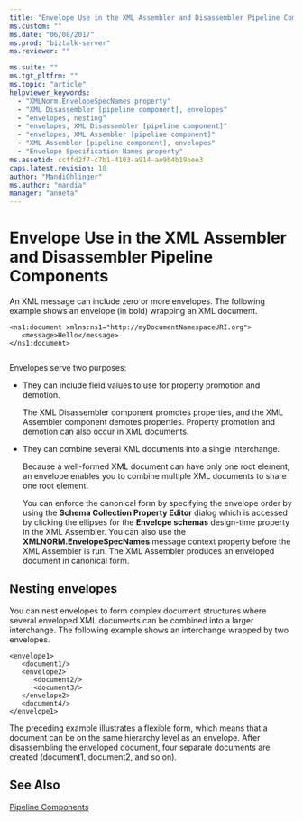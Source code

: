 ```yaml
---
title: "Envelope Use in the XML Assembler and Disassembler Pipeline Components | Microsoft Docs"
ms.custom: ""
ms.date: "06/08/2017"
ms.prod: "biztalk-server"
ms.reviewer: ""

ms.suite: ""
ms.tgt_pltfrm: ""
ms.topic: "article"
helpviewer_keywords: 
  - "XMLNorm.EnvelopeSpecNames property"
  - "XML Disassembler [pipeline component], envelopes"
  - "envelopes, nesting"
  - "envelopes, XML Disassembler [pipeline component]"
  - "envelopes, XML Assembler [pipeline component]"
  - "XML Assembler [pipeline component], envelopes"
  - "Envelope Specification Names property"
ms.assetid: ccffd2f7-c7b1-4103-a914-ae9b4b19bee3
caps.latest.revision: 10
author: "MandiOhlinger"
ms.author: "mandia"
manager: "anneta"
---
```

# Envelope Use in the XML Assembler and Disassembler Pipeline Components
An XML message can include zero or more envelopes. The following example shows an envelope (in bold) wrapping an XML document.  
  
```  
<ns1:document xmlns:ns1="http://myDocumentNamespaceURI.org">  
   <message>Hello</message>  
</ns1:document>  
  
```  
  
 Envelopes serve two purposes:  
  
- They can include field values to use for property promotion and demotion.  
  
   The XML Disassembler component promotes properties, and the XML Assembler component demotes properties. Property promotion and demotion can also occur in XML documents.  
  
- They can combine several XML documents into a single interchange.  
  
   Because a well-formed XML document can have only one root element, an envelope enables you to combine multiple XML documents to share one root element.  
  
  You can enforce the canonical form by specifying the envelope order by using the **Schema Collection Property Editor** dialog which is accessed by clicking the ellipses for the **Envelope schemas** design-time property in the XML Assembler. You can also use the **XMLNORM.EnvelopeSpecNames** message context property before the XML Assembler is run. The XML Assembler produces an enveloped document in canonical form.  
  
## Nesting envelopes  
 You can nest envelopes to form complex document structures where several enveloped XML documents can be combined into a larger interchange. The following example shows an interchange wrapped by two envelopes.  
  
```  
<envelope1>  
   <document1/>  
   <envelope2>  
      <document2/>  
      <document3/>  
   </envelope2>  
   <document4/>  
</envelope1>  
```  
  
 The preceding example illustrates a flexible form, which means that a document can be on the same hierarchy level as an envelope. After disassembling the enveloped document, four separate documents are created (document1, document2, and so on).  
  
## See Also  
 [Pipeline Components](../core/pipeline-components.md)